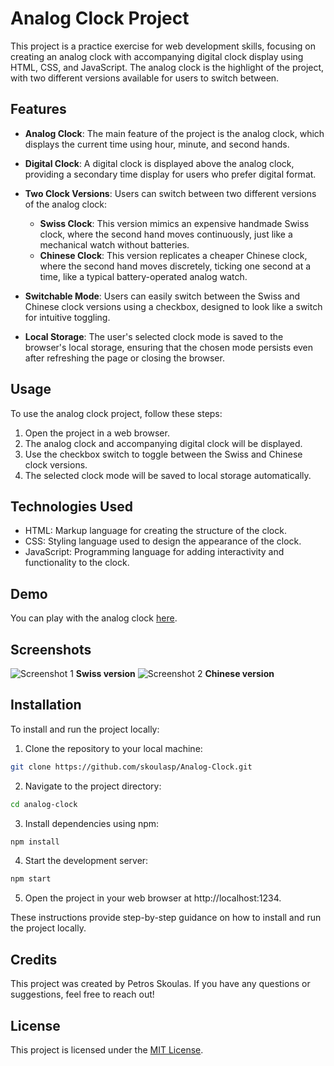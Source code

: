 # Analog Clock Project

This project is a practice exercise for web development skills, focusing on creating an analog clock with accompanying digital clock display using HTML, CSS, and JavaScript. The analog clock is the highlight of the project, with two different versions available for users to switch between.

## Features

- **Analog Clock**: The main feature of the project is the analog clock, which displays the current time using hour, minute, and second hands.
  
- **Digital Clock**: A digital clock is displayed above the analog clock, providing a secondary time display for users who prefer digital format.
  
- **Two Clock Versions**: Users can switch between two different versions of the analog clock:
  - **Swiss Clock**: This version mimics an expensive handmade Swiss clock, where the second hand moves continuously, just like a mechanical watch without batteries.
  - **Chinese Clock**: This version replicates a cheaper Chinese clock, where the second hand moves discretely, ticking one second at a time, like a typical battery-operated analog watch.
  
- **Switchable Mode**: Users can easily switch between the Swiss and Chinese clock versions using a checkbox, designed to look like a switch for intuitive toggling.
  
- **Local Storage**: The user's selected clock mode is saved to the browser's local storage, ensuring that the chosen mode persists even after refreshing the page or closing the browser.

## Usage

To use the analog clock project, follow these steps:

1. Open the project in a web browser.
2. The analog clock and accompanying digital clock will be displayed.
3. Use the checkbox switch to toggle between the Swiss and Chinese clock versions.
4. The selected clock mode will be saved to local storage automatically.

## Technologies Used

- HTML: Markup language for creating the structure of the clock.
- CSS: Styling language used to design the appearance of the clock.
- JavaScript: Programming language for adding interactivity and functionality to the clock.

## Demo

You can play with the analog clock [here](https://skoulasp.github.io/Analog-Clock/).

## Screenshots

![Screenshot 1](https://i.imgur.com/X7AQBWt.png) **Swiss version**
![Screenshot 2](https://i.imgur.com/o7878nI.png) **Chinese version**

## Installation

To install and run the project locally:

1. Clone the repository to your local machine:

  ```bash
  git clone https://github.com/skoulasp/Analog-Clock.git
  ```

2. Navigate to the project directory:

  ```bash
  cd analog-clock
  ```

3. Install dependencies using npm:

  ```bash
  npm install
  ```

4. Start the development server:

  ```bash
  npm start
  ```

5. Open the project in your web browser at http://localhost:1234.

These instructions provide step-by-step guidance on how to install and run the project locally.

## Credits

This project was created by Petros Skoulas. If you have any questions or suggestions, feel free to reach out!

## License

This project is licensed under the [MIT License](LICENSE.md).
